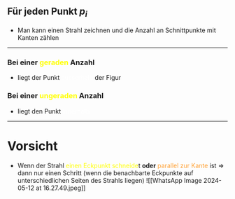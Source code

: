 ## Für jeden Punkt $p_{i}$
- Man kann einen Strahl zeichnen und die Anzahl an Schnittpunkte mit Kanten zählen
---
### Bei einer <span style="color:#ffff00">geraden</span> Anzahl
- liegt der Punkt <span style="color:#ffffff">ausserhalb</span> der Figur

### Bei einer <span style="color:#ffff00">ungeraden</span> Anzahl
- liegt den Punkt <span style="color:#ffffff">innerhalb</span>
---


# Vorsicht
- Wenn der Strahl <span style="color:#ffff00">einen Eckpunkt schneide</span>t **oder** <span style="color:#ffa033">parallel zur Kante</span> ist => dann nur einen Schritt (wenn die benachbarte Eckpunkte auf unterschiedlichen Seiten des Strahls liegen)
![[WhatsApp Image 2024-05-12 at 16.27.49.jpeg]]
